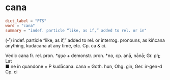 # cana

``` toml
dict_label = "PTS"
word = "cana"
summary = "indef. particle “like, as if,” added to rel. or in"
```

(\-˚) indef. particle “like, as if,” added to rel. or interrog. pronouns, as kiñcana anything, kudācana at any time, etc. Cp. ca & ci.

Vedic cana fr. rel. pron. *\*qṷo* \+ demonstr. pron. \*no, cp. anā, nānā; Gr. ρή; Lat  
■ ne in quandone = P kudācana. cana = Goth. hun, Ohg. gin, Ger. ir\-gen\-d Cp. ci

